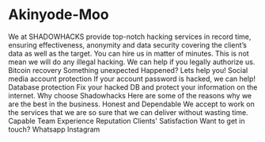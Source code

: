 # Akinyode-Moo
We at SHADOWHACKS provide top-notch hacking services in record time, ensuring effectiveness, anonymity and data security covering the client’s data as well as the target. You can hire us in matter of minutes. This is not mean we will do any illegal hacking. We can help if you legally authorize us.  Bitcoin recovery  Something unexpected Happened? Lets help you! Social media account protection  If your account password is hacked, we can help! Database protection  Fix your hacked DB and protect your information on the internet. Why choose Shadowhacks Here are some of the reasons why we are the best in the business.   Honest and Dependable We accept to work on the services that we are so sure that we can deliver without wasting time.  Capable Team Experience Reputation Clients' Satisfaction Want to get in touch? Whatsapp  Instagram

